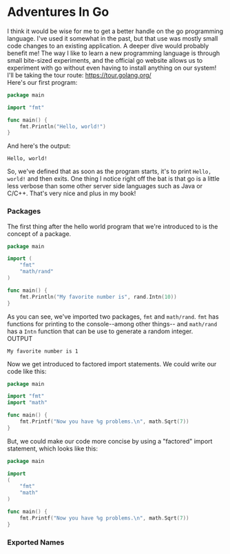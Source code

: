 # Adventures In Go 
I think it would be wise for me to get a better handle on the go programming language.  I've used it somewhat in the past, but that use was mostly small code changes to an existing application.  A deeper dive would probably benefit me!  The way I like to learn a new programming language is through small bite-sized experiments, and the official go website allows us to experiment with go without even having to install anything on our system!  I'll be taking the tour route: https://tour.golang.org/  
Here's our first program:
```go
package main

import "fmt"

func main() {
	fmt.Println("Hello, world!")
}
```
And here's the output:
```
Hello, world!
```
So, we've defined that as soon as the program starts, it's to print `Hello, world!` and then exits.  One thing I notice right off the bat is that go is a little less verbose than some other server side languages such as Java or C/C++.  That's very nice and plus in my book!
### Packages
The first thing after the hello world program that we're introduced to is the concept of a package.
```go
package main

import (
	"fmt"
	"math/rand"
)

func main() {
	fmt.Println("My favorite number is", rand.Intn(10))
}
```
As you can see, we've imported two packages, `fmt` and `math/rand`.  `fmt` has functions for printing to the console--among other things-- and `math/rand` has a `Intn` function that can be use to generate a random integer.  
OUTPUT
```
My favorite number is 1
```
Now we get introduced to factored import statements.  We could write our code like this:
```go
package main

import "fmt"
import "math"

func main() {
	fmt.Printf("Now you have %g problems.\n", math.Sqrt(7))
}
```
But, we could make our code more concise by using a "factored" import statement, which looks like this:
```go
package main

import 
(
	"fmt"
	"math"
)

func main() {
	fmt.Printf("Now you have %g problems.\n", math.Sqrt(7))
}
```
### Exported Names
